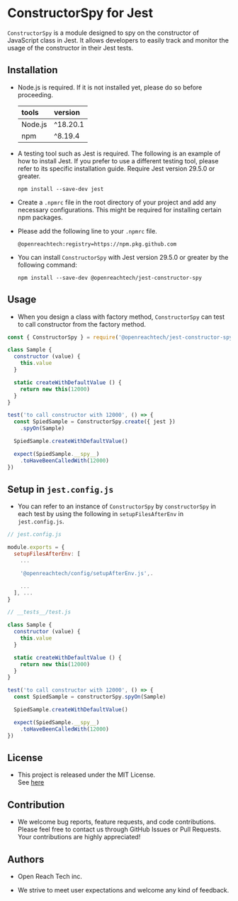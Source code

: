 # ConstructorSpy for Jest
`ConstructorSpy` is a module designed to spy on the constructor of JavaScript class in Jest. It allows developers to easily track and monitor the usage of the constructor in their Jest tests.

## Installation

* Node.js is required. If it is not installed yet, please do so before proceeding.

  | tools | version |
  | :-- | :-- |
  | Node.js | ^18.20.1 |
  | npm | ^8.19.4 |

* A testing tool such as Jest is required. The following is an example of how to install Jest. If you prefer to use a different testing tool, please refer to its specific installation guide. Require Jest version 29.5.0 or greater.

  ```
  npm install --save-dev jest
  ```

* Create a `.npmrc` file in the root directory of your project and add any necessary configurations. This might be required for installing certain npm packages.

* Please add the following line to your `.npmrc` file.

  ```
  @openreachtech:registry=https://npm.pkg.github.com
  ```

* You can install `ConstructorSpy` with Jest version 29.5.0 or greater by the following command:

  ```
  npm install --save-dev @openreachtech/jest-constructor-spy
  ```

## Usage

* When you design a class with factory method, `ConstructorSpy` can test to call constructor from the factory method.

```javascript
const { ConstructorSpy } = require('@openreachtech/jest-constructor-spy')

class Sample {
  constructor (value) {
    this.value
  }

  static createWithDefaultValue () {
    return new this(12000)
  }
}

test('to call constructor with 12000', () => {
  const SpiedSample = ConstructorSpy.create({ jest })
    .spyOn(Sample)

  SpiedSample.createWithDefaultValue()

  expect(SpiedSample.__spy__)
    .toHaveBeenCalledWith(12000)
})
```

## Setup in `jest.config.js`

* You can refer to an instance of `ConstructorSpy` by `constructorSpy` in each test by using the following in `setupFilesAfterEnv` in `jest.config.js`.


```javascript
// jest.config.js

module.exports = {
  setupFilesAfterEnv: [
    ...

    '@openreachtech/config/setupAfterEnv.js',.

    ...
  ], ...
}
```

```javascript
// __tests__/test.js

class Sample {
  constructor (value) {
    this.value
  }

  static createWithDefaultValue () {
    return new this(12000)
  }
}

test('to call constructor with 12000', () => {
  const SpiedSample = constructorSpy.spyOn(Sample)

  SpiedSample.createWithDefaultValue()

  expect(SpiedSample.__spy__)
    .toHaveBeenCalledWith(12000)
})
```

## License

* This project is released under the MIT License.<br>
See [here](./LICENSE)

## Contribution

* We welcome bug reports, feature requests, and code contributions. Please feel free to contact us through GitHub Issues or Pull Requests. Your contributions are highly appreciated!

## Authors

* Open Reach Tech inc.

* We strive to meet user expectations and welcome any kind of feedback.
